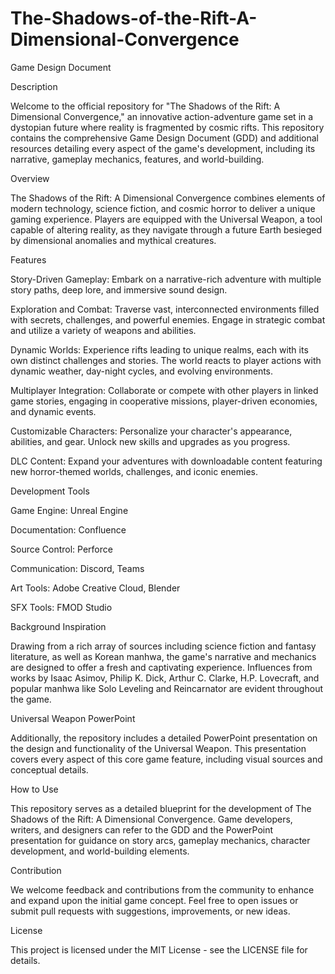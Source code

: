 # The-Shadows-of-the-Rift-A-Dimensional-Convergence
Game Design Document

Description

Welcome to the official repository for "The Shadows of the Rift: A Dimensional Convergence," an innovative action-adventure game set in a dystopian future where reality is fragmented by cosmic rifts. This repository contains the comprehensive Game Design Document (GDD) and additional resources detailing every aspect of the game's development, including its narrative, gameplay mechanics, features, and world-building.

Overview

The Shadows of the Rift: A Dimensional Convergence combines elements of modern technology, science fiction, and cosmic horror to deliver a unique gaming experience. Players are equipped with the Universal Weapon, a tool capable of altering reality, as they navigate through a future Earth besieged by dimensional anomalies and mythical creatures.

Features

Story-Driven Gameplay: Embark on a narrative-rich adventure with multiple story paths, deep lore, and immersive sound design.

Exploration and Combat: Traverse vast, interconnected environments filled with secrets, challenges, and powerful enemies. Engage in strategic combat and utilize a variety of weapons and abilities.

Dynamic Worlds: Experience rifts leading to unique realms, each with its own distinct challenges and stories. The world reacts to player actions with dynamic weather, day-night cycles, and evolving environments.

Multiplayer Integration: Collaborate or compete with other players in linked game stories, engaging in cooperative missions, player-driven economies, and dynamic events.

Customizable Characters: Personalize your character's appearance, abilities, and gear. Unlock new skills and upgrades as you progress.

DLC Content: Expand your adventures with downloadable content featuring new horror-themed worlds, challenges, and iconic enemies.

Development Tools

Game Engine: Unreal Engine

Documentation: Confluence

Source Control: Perforce

Communication: Discord, Teams

Art Tools: Adobe Creative Cloud, Blender

SFX Tools: FMOD Studio

Background Inspiration

Drawing from a rich array of sources including science fiction and fantasy literature, as well as Korean manhwa, the game's narrative and mechanics are designed to offer a fresh and captivating experience. Influences from works by Isaac Asimov, Philip K. Dick, Arthur C. Clarke, H.P. Lovecraft, and popular manhwa like Solo Leveling and Reincarnator are evident throughout the game.

Universal Weapon PowerPoint

Additionally, the repository includes a detailed PowerPoint presentation on the design and functionality of the Universal Weapon. This presentation covers every aspect of this core game feature, including visual sources and conceptual details.

How to Use

This repository serves as a detailed blueprint for the development of The Shadows of the Rift: A Dimensional Convergence. Game developers, writers, and designers can refer to the GDD and the PowerPoint presentation for guidance on story arcs, gameplay mechanics, character development, and world-building elements.

Contribution

We welcome feedback and contributions from the community to enhance and expand upon the initial game concept. Feel free to open issues or submit pull requests with suggestions, improvements, or new ideas.

License

This project is licensed under the MIT License - see the LICENSE file for details.
